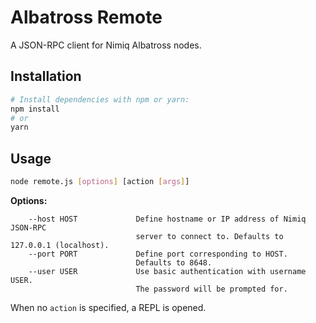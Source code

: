 # Albatross Remote

A JSON-RPC client for Nimiq Albatross nodes.

## Installation

```bash
# Install dependencies with npm or yarn:
npm install
# or
yarn
```

## Usage

```bash
node remote.js [options] [action [args]]
```

**Options:**

```text
    --host HOST             Define hostname or IP address of Nimiq JSON-RPC
                            server to connect to. Defaults to 127.0.0.1 (localhost).
    --port PORT             Define port corresponding to HOST.
                            Defaults to 8648.
    --user USER             Use basic authentication with username USER.
                            The password will be prompted for.
```

When no `action` is specified, a REPL is opened.
